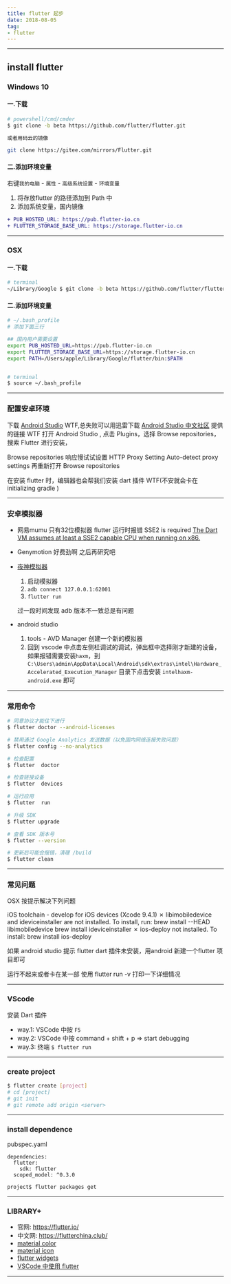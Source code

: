 ```yaml
---
title: flutter 起步
date: 2018-08-05
tag: 
- flutter
---
```




---

## install flutter

### Windows 10

#### 一.下载
``` bash
# powershell/cmd/cmder
$ git clone -b beta https://github.com/flutter/flutter.git

或者用码云的镜像

git clone https://gitee.com/mirrors/Flutter.git
```

#### 二.添加环境变量

右键`我的电脑` - `属性` - `高级系统设置` - `环境变量`

1. 将存放flutter 的路径添加到 Path 中
2. 添加系统变量，国内镜像

``` diff
+ PUB_HOSTED_URL: https://pub.flutter-io.cn
+ FLUTTER_STORAGE_BASE_URL: https://storage.flutter-io.cn
```

---

### OSX

#### 一.下载
``` bash
# terminal
~/Library/Google $ git clone -b beta https://github.com/flutter/flutter.git
```

#### 二.添加环境变量

``` bash
# ~/.bash_profile 
# 添加下面三行

## 国内用户需要设置
export PUB_HOSTED_URL=https://pub.flutter-io.cn 
export FLUTTER_STORAGE_BASE_URL=https://storage.flutter-io.cn
export PATH=/Users/apple/Library/Google/flutter/bin:$PATH


# terminal
$ source ~/.bash_profile
```

---



### 配置安卓环境
下载 [Android Studio](https://developer.android.com/studio/) WTF,总失败可以用迅雷下载 [Android Studio 中文社区](http://www.android-studio.org/) 提供的链接 WTF
打开 Android Studio , 点击 Plugins，选择 Browse repositories，搜索 Flutter 进行安装，

Browse repositories 响应慢试试设置 HTTP Proxy Setting Auto-detect proxy settings 再重新打开 Browse repositories

在安装 flutter 时，编辑器也会帮我们安装 dart 插件 WTF(不安就会卡在 initializing gradle )

---

### 安卓模拟器

- 网易mumu 只有32位模拟器 flutter 运行时报错 SSE2 is required [The Dart VM assumes at least a SSE2 capable CPU when running on x86.](https://github.com/dart-lang/sdk/issues/9529)

- Genymotion 好费劲啊 之后再研究吧

- [夜神模拟器](https://www.yeshen.com/)

  1. 启动模拟器
  2. `adb connect 127.0.0.1:62001`
  3. `flutter run`

  过一段时间发现 adb 版本不一致总是有问题

- android studio
  1. tools - AVD Manager 创建一个新的模拟器
  2. 回到 vscode 中点击左侧栏调试的调试，弹出框中选择刚才新建的设备，如果报错需要安装`haxm`，到 `C:\Users\admin\AppData\Local\Android\sdk\extras\intel\Hardware_Accelerated_Execution_Manager` 目录下点击安装 `intelhaxm-android.exe` 即可
---



### 常用命令

``` bash
# 同意协议才能往下进行
$ flutter doctor --android-licenses  

# 禁用通过 Google Analytics 发送数据（以免国内网络连接失败问题）
$ flutter config --no-analytics 

# 检查配置
$ flutter  doctor  

# 检查链接设备
$ flutter  devices 

# 运行应用
$ flutter  run     

# 升级 SDK
$ flutter upgrade  

# 查看 SDK 版本号
$ flutter --version 

# 更新后可能会报错，清理 /build
$ flutter clean   

```

---

### 常见问题

OSX 按提示解决下列问题

iOS toolchain - develop for iOS devices (Xcode 9.4.1)
    ✗ libimobiledevice and ideviceinstaller are not installed. To install, run:
        brew install --HEAD libimobiledevice
        brew install ideviceinstaller
    ✗ ios-deploy not installed. To install:
        brew install ios-deploy

如果 android studio 提示 flutter dart 插件未安装，用android 新建一个flutter 项目即可




运行不起来或者卡在某一部 使用 flutter run -v 打印一下详细情况

---


### VScode

安装 Dart 插件


- way.1: VSCode 中按 `F5` 
- way.2: VSCode 中按 command + shift + p => start debugging
- way.3: 终端 `$ flutter run`

---

### create project

``` bash
$ flutter create [project]
# cd [project]
# git init
# git remote add origin <server>

```
---

### install dependence

pubspec.yaml

```
dependencies:
  flutter:
    sdk: flutter
  scoped_model: ^0.3.0
```

``` bash
project$ flutter packages get
```
---

### LIBRARY+

- 官网: <https://flutter.io/>
- 中文网: <https://flutterchina.club/>
- [material color](https://material.io/tools/color/#!/?view.left=0&view.right=0)
- [material icon](https://material.io/tools/icons/)
- [flutter widgets](https://docs.flutter.io/flutter/widgets/widgets-library.html)
- [VSCode 中使用 flutter](https://flutterchina.club/get-started/editor/#vscode)

---